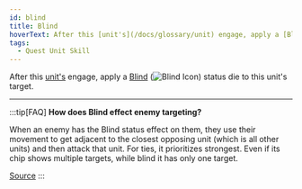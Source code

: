 ```yaml
---
id: blind
title: Blind
hoverText: After this [unit's](/docs/glossary/unit) engage, apply a [Blind](/docs/battles/status-effects/blind) status die to this unit's target.
tags:
  - Quest Unit Skill
---
```


After this [unit's](/docs/glossary/unit) engage, apply a [Blind](/docs/battles/status-effects/blind) (<img src="/icons/blind.svg" alt="Blind Icon" className="icon-svg" />) status die to this unit's target.

---

:::tip[FAQ]
**How does Blind effect enemy targeting?**

When an enemy has the Blind status effect on them, they use their movement to get adjacent to the closest opposing unit (which is all other units) and then attack that unit. For ties, it prioritizes strongest. Even if its chip shows multiple targets, while blind it has only one target.

<a href="https://support.chiptheorygames.com/support/solutions/articles/33000293226" target="_blank">Source</a>
:::

